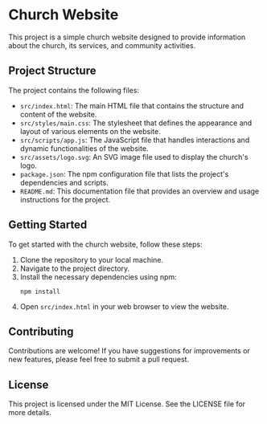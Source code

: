 # Church Website

This project is a simple church website designed to provide information about the church, its services, and community activities.

## Project Structure

The project contains the following files:

- `src/index.html`: The main HTML file that contains the structure and content of the website.
- `src/styles/main.css`: The stylesheet that defines the appearance and layout of various elements on the website.
- `src/scripts/app.js`: The JavaScript file that handles interactions and dynamic functionalities of the website.
- `src/assets/logo.svg`: An SVG image file used to display the church's logo.
- `package.json`: The npm configuration file that lists the project's dependencies and scripts.
- `README.md`: This documentation file that provides an overview and usage instructions for the project.

## Getting Started

To get started with the church website, follow these steps:

1. Clone the repository to your local machine.
2. Navigate to the project directory.
3. Install the necessary dependencies using npm:
   ```
   npm install
   ```
4. Open `src/index.html` in your web browser to view the website.

## Contributing

Contributions are welcome! If you have suggestions for improvements or new features, please feel free to submit a pull request.

## License

This project is licensed under the MIT License. See the LICENSE file for more details.